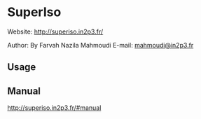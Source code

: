 # SuperIso

Website: http://superiso.in2p3.fr/

Author: By Farvah Nazila Mahmoudi
E-mail: mahmoudi@in2p3.fr

## Usage


## Manual

http://superiso.in2p3.fr/#manual
